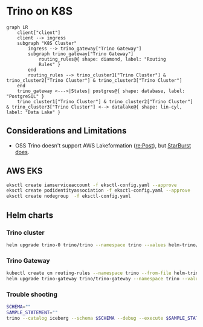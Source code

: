 # Trino on K8S

```mermaid
graph LR
    client["client"]
    client --> ingress
    subgraph "K8S Cluster"
        ingress --> trino_gateway["Trino Gateway"]
        subgraph trino_gateway["Trino Gateway"]
            routing_rules@{ shape: diamond, label: "Routing
            Rules" }
        end
        routing_rules --> trino_cluster1["Trino Cluster"] & trino_cluster2["Trino Cluster"] & trino_cluster3["Trino Cluster"]
    end
    trino_gateway <--->|States| postgres@{ shape: database, label: "PostgreSQL" }
    trino_cluster1["Trino Cluster"] & trino_cluster2["Trino Cluster"] & trino_cluster3["Trino Cluster"] <--> datalake@{ shape: lin-cyl, label: "Data Lake" }
```

## Considerations and Limitations

- OSS Trino doesn't support AWS Lakeformation ([re:Post](https://repost.aws/questions/QUSrcH4oLjRZ-U3xCGNmqXrg/can-you-use-oss-trino-on-emr-with-lake-formation-access-controls)), but [StarBurst does](https://docs.starburst.io/latest/security/aws-lake-formation.html).

## AWS EKS

```bash
eksctl create iamserviceaccount -f eksctl-config.yaml --approve
eksctl create podidentityassociation -f eksctl-config.yaml --approve
eksctl create nodegroup  -f eksctl-config.yaml
```

## Helm charts

### Trino cluster

```bash
helm upgrade trino-0 trino/trino --namespace trino --values helm-trino/trino-values.yaml --install
```

### Trino Gateway

```bash
kubectl create cm routing-rules --namespace trino --from-file helm-trino-gateway/routing-rules.yaml
helm upgrade trino-gateway trino/trino-gateway --namespace trino --values helm-trino-gateway/trino-gateway-values.yaml --install
```

### Trouble shooting

```bash
SCHEMA=""
SAMPLE_STATEMENT=""
trino --catalog iceberg --schema $SCHEMA --debug --execute $SAMPLE_STATEMENT
```
